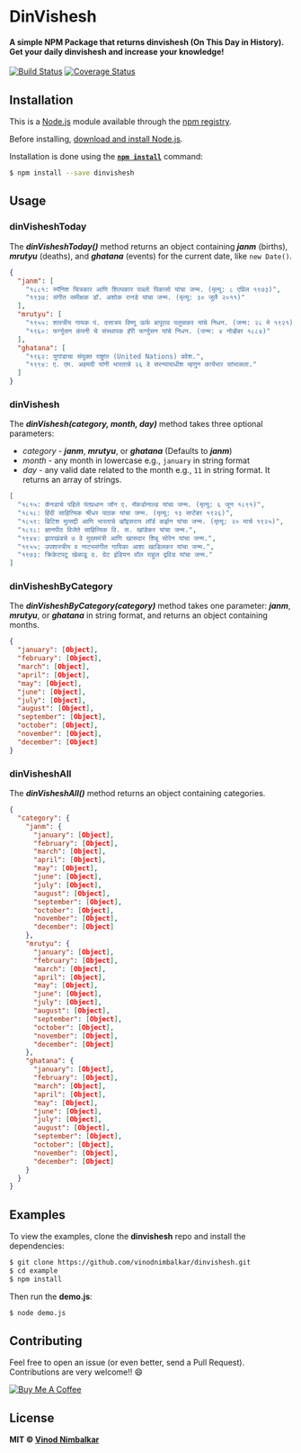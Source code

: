 # DinVishesh

#### A simple NPM Package that returns dinvishesh (On This Day in History). Get your daily dinvishesh and increase your knowledge!
[![Build Status](https://travis-ci.org/vinodnimbalkar/dinvishesh.svg?branch=master)](https://travis-ci.org/vinodnimbalkar/dinvishesh)
[![Coverage Status](https://coveralls.io/repos/github/vinodnimbalkar/dinvishesh/badge.svg?branch=master)](https://coveralls.io/github/vinodnimbalkar/dinvishesh?branch=master)

## Installation

This is a [Node.js](https://nodejs.org/en/) module available through the [npm registry](https://www.npmjs.com/).

Before installing, [download and install Node.js](https://nodejs.org/en/download/).

Installation is done using the **[`npm install`](https://docs.npmjs.com/getting-started/installing-npm-packages-locally)** command:

```bash
$ npm install --save dinvishesh
```

## Usage

### dinVisheshToday

The **_dinVisheshToday()_** method returns an object containing **_janm_** (births), **_mrutyu_** (deaths), and **_ghatana_** (events) for the current date, like `new Date()`.

```json
{
  "janm": [
    "१८८१: स्पॅनिश चित्रकार आणि शिल्पकार पाब्लो पिकासो यांचा जन्म. (मृत्यू: ८ एप्रिल १९७३)",
    "१९३७: संगीत समीक्षक डॉ. अशोक रानडे यांचा जन्म. (मृत्यू: ३० जुलै २०११)"
  ],
  "mrutyu": [
    "१९५५: शास्त्रीय गायक पं. दत्तात्रय विष्णू ऊर्फ बापूराव पलुसकर यांचे निधन. (जन्म: २८ मे १९२१)",
    "१९६०: फर्ग्युसन कंपनी चे संस्थापक हॅरी फर्ग्युसन यांचे निधन. (जन्म: ४ नोव्हेंबर १८८४)"
  ],
  "ghatana": [
    "१९६२: युगांडाचा संयुक्त राष्ट्रांत (United Nations) प्रवेश.",
    "१९९४: ए. एम. अहमदी यांनी भारताचे २६ वे सरन्यायाधीश म्हणुन कार्यभार सांभाळला."
  ]
}
```

### dinVishesh

The **_dinVishesh(category, month, day)_** method takes three optional parameters:
- _category_ - **_janm_**, **_mrutyu_**, or **_ghatana_** (Defaults to **_janm_**)
- _month_ - any month in lowercase e.g., `january` in string format
- _day_ - any valid date related to the month e.g., `11` in string format. It returns an array of strings.

```json
[
  "१८१५: कॅनडाचे पहिले पंतप्रधान जॉन ए. मॅकडोनाल्ड यांचा जन्म. (मृत्यू: ६ जून १८९१)",
  "१८५८: हिंदी साहित्यिक श्रीधर पाठक यांचा जन्म. (मृत्यू: १३ सप्टेंबर १९२६)",
  "१८५९: ब्रिटिश मुत्सद्दी आणि भारताचे व्हॉइसराय लॉर्ड कर्झन यांचा जन्म. (मृत्यू: २० मार्च १९२५)",
  "१८९८: ज्ञानपीठ विजेते साहित्यिक वि. स. खांडेकर यांचा जन्म.",
  "१९४४: झारखंडचे ७ वे मुख्यमंत्री आणि खासदार शिबू सोरेन यांचा जन्म.",
  "१९५५: उपशास्त्रीय व नाट्यसंगीत गायिका आशा खाडिलकर यांचा जन्म.",
  "१९७३: क्रिकेटपटू खेळाडू द. ग्रेट इंडियन वॉल राहुल द्रविड यांचा जन्म."
]
```

### dinVisheshByCategory

The **_dinVisheshByCategory(category)_** method takes one parameter: **_janm_**, **_mrutyu_**, or **_ghatana_** in string format, and returns an object containing months.

```json
{
  "january": [Object],
  "february": [Object],
  "march": [Object],
  "april": [Object],
  "may": [Object],
  "june": [Object],
  "july": [Object],
  "august": [Object],
  "september": [Object],
  "october": [Object],
  "november": [Object],
  "december": [Object]
}
```

### dinVisheshAll

The **_dinVisheshAll()_** method returns an object containing categories.

```json
{
  "category": {
    "janm": {
      "january": [Object],
      "february": [Object],
      "march": [Object],
      "april": [Object],
      "may": [Object],
      "june": [Object],
      "july": [Object],
      "august": [Object],
      "september": [Object],
      "october": [Object],
      "november": [Object],
      "december": [Object]
    },
    "mrutyu": {
      "january": [Object],
      "february": [Object],
      "march": [Object],
      "april": [Object],
      "may": [Object],
      "june": [Object],
      "july": [Object],
      "august": [Object],
      "september": [Object],
      "october": [Object],
      "november": [Object],
      "december": [Object]
    },
    "ghatana": {
      "january": [Object],
      "february": [Object],
      "march": [Object],
      "april": [Object],
      "may": [Object],
      "june": [Object],
      "july": [Object],
      "august": [Object],
      "september": [Object],
      "october": [Object],
      "november": [Object],
      "december": [Object]
    }
  }
}
```

## Examples

To view the examples, clone the **dinvishesh** repo and install the dependencies:

```bash
$ git clone https://github.com/vinodnimbalkar/dinvishesh.git
$ cd example
$ npm install
```

Then run the **demo.js**:

```bash
$ node demo.js
```

## Contributing

Feel free to open an issue (or even better, send a Pull Request). Contributions are very welcome!! 😄

<a href="https://www.buymeacoffee.com/vinodnimbalkar" target="_blank"><img src="https://www.buymeacoffee.com/assets/img/custom_images/orange_img.png" alt="Buy Me A Coffee" style="height: auto !important;width: auto !important;" ></a>

## License

**MIT &copy; [Vinod Nimbalkar](https://github.com/vinodnimbalkar/dinvishesh/blob/master/LICENSE)**
